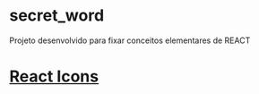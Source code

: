# secret_word
Projeto desenvolvido para fixar conceitos elementares de REACT
# [React Icons](https://react-icons.github.io/react-icons)
